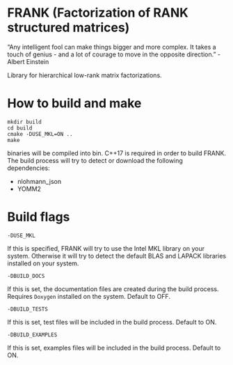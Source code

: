 # FRANK (Factorization of RANK structured matrices)

“Any intelligent fool can make things bigger and more complex.
It takes a touch of genius - and a lot of courage to move in the
opposite direction.” - Albert Einstein

Library for hierarchical low-rank matrix factorizations.

# How to build and make
```
mkdir build
cd build
cmake -DUSE_MKL=ON ..
make
```
binaries will be compiled into bin. C++17 is required in order to build FRANK. The build process will try to detect or download the following dependencies:
- nlohmann_json
- YOMM2


# Build flags
```
-DUSE_MKL
```
If this is specified, FRANK will try to use the Intel MKL library on your system. Otherwise it will try to detect the default BLAS and LAPACK libraries installed on your system.

```
-DBUILD_DOCS
```
If this is set, the documentation files are created during the build process. Requires `Doxygen` installed on the system. Default to OFF.

```
-DBUILD_TESTS
```
If this is set, test files will be included in the build process. Default to ON.

```
-DBUILD_EXAMPLES
```
If this is set, examples files will be included in the build process. Default to ON.

